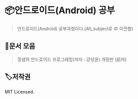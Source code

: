 # 📦안드로이드(Android) 공부

> 안드로이드(Android) 공부과정이다.(All_subject로 中 이전함)



## 🥳문서 모음
> 깡샘의 안드로이드 프로그래밍(저자 : 강성윤) 개정판 (前꺼)






## 🏷저작권

MIT Licensed.

